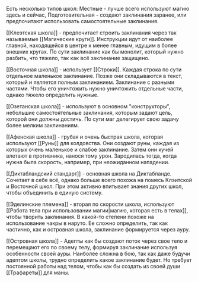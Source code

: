 Есть несколько типов школ: Местные - лучше всего используют магию здесь и сейчас, Подготовительная - создают заклинания заранее, или предпочитают использовать самостоятельные заклинания.

[[Клеэтская школа]] - предпочитает строить заклинания через так называемые [[Магические круги]]. Инструкции идут от наиболее главной, находящейся в центре к менее главным, идущим в более внешних кругах. По сути заклинание как бы монолит, который нужно разбить, что тяжело, так как всё заклинание защищено.

[[Восточная школа]] - использует [[Строки]]. Каждая строка по сути отдельное маленькое заклинание. Позже они складываются в текст, который и является полным заклинанием. Заклинание с разными частями. Чтобы его уничтожить нужно уничтожить отдельные части, однако тяжело определить нужные.

[[Озетанская школа]] - используют в основном "конструкторы", небольшие самостоятельные заклинания, которым задают цель, которой они должны достичь. По сути маг делегирует свою задачу более мелким заклинаниям.

[[Афенская школа]] - грубая и очень быстрая школа, которая используют [[Руны]] для колдовства. Они создают руны, каждая из которых очень маленькое и слабое заклинание. Затем они кучей влетают в противника, нанося тому урон. Зародилась тогда, когда нужна была скорость, например, при неожиданном нападении.

[[Диктабландский стандарт]] - основная школа на Диктабланде. Сочетает в себе всё, однако больше всего похожа на помесь Клэитской и Восточной школ. При этом активно впитывает знания других школ, чтобы объединить в единую систему.

[[Эделинские племена]] - вторая по скорости школа, используют [[Работа тела при использовании магии|магию, которая есть в телах]], чтобы творить заклинания. В какой-то степени похоже на использование чакры в наруто. Ее сложно определить, так как частично, как и островная школа, заклинание формируется через ауру.

[[Островная школа]] - Адепты как бы создают поток через свое тело и  перемещают его по своему телу, формируя заклинание используя особенности своей ауры. Наиболее сложна в бою, так как даже будучи адептом школы, трудно определить какое заклинание будет. Но требует постоянной работы над телом, чтобы как бы создать из своей души [[Трафареты]] для маны.